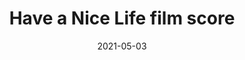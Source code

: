 ---
date: 2021-05-03
date_str: 05.2021
layout: post
title: Have a Nice Life film score
render: true
group_id: 7
link: https://www.imdb.com/title/tt13472850/
---